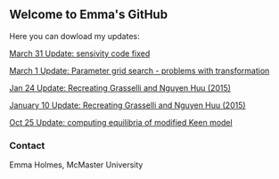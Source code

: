 ## Welcome to Emma's GitHub

Here you can dowload my updates:

<a href="March_31_2020.html" download>March 31 Update: sensivity code fixed</a>

<a href="March_1_2020.html" download>March 1 Update: Parameter grid search - problems with transformation</a>

<a href="Jan_24_2020.html" download>Jan 24 Update: Recreating Grasselli and Nguyen Huu (2015)</a>

<a href="Jan_10_2020.html" download>January 10 Update: Recreating Grasselli and Nguyen Huu (2015)</a>

<a href="Oct_25_2019.html" download>Oct 25 Update: computing equilibria of modified Keen model</a>

### Contact

Emma Holmes, McMaster University 
